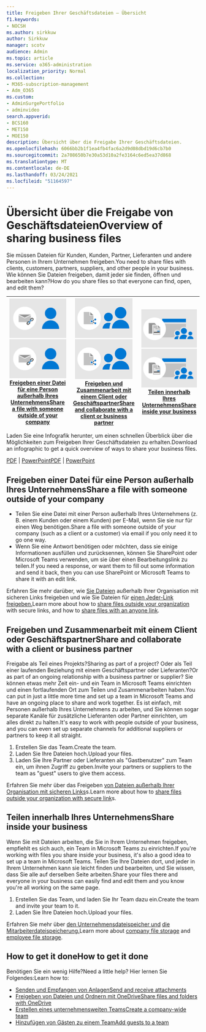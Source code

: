 ```yaml
---
title: Freigeben Ihrer Geschäftsdateien – Übersicht
f1.keywords:
- NOCSH
ms.author: sirkkuw
author: Sirkkuw
manager: scotv
audience: Admin
ms.topic: article
ms.service: o365-administration
localization_priority: Normal
ms.collection:
- M365-subscription-management
- Adm_O365
ms.custom:
- AdminSurgePortfolio
- adminvideo
search.appverid:
- BCS160
- MET150
- MOE150
description: Übersicht über die Freigabe Ihrer Geschäftsdateien.
ms.openlocfilehash: 6066bb2b1f1ea4fb4fac6a2d9d08dbd19d6cb7b0
ms.sourcegitcommit: 2a708650b7e30a53d10a2fe3164c6ed5ea37d868
ms.translationtype: MT
ms.contentlocale: de-DE
ms.lasthandoff: 03/24/2021
ms.locfileid: "51164597"
---
```

# <a name="overview-of-sharing-business-files"></a><span data-ttu-id="59c6d-103">Übersicht über die Freigabe von Geschäftsdateien</span><span class="sxs-lookup"><span data-stu-id="59c6d-103">Overview of sharing business files</span></span>

<span data-ttu-id="59c6d-104">Sie müssen Dateien für Kunden, Kunden, Partner, Lieferanten und andere Personen in Ihrem Unternehmen freigeben.</span><span class="sxs-lookup"><span data-stu-id="59c6d-104">You need to share files with clients, customers, partners, suppliers, and other people in your business.</span></span> <span data-ttu-id="59c6d-105">Wie können Sie Dateien freigeben, damit jeder sie finden, öffnen und bearbeiten kann?</span><span class="sxs-lookup"><span data-stu-id="59c6d-105">How do you share files so that everyone can find, open, and edit them?</span></span>

|<span data-ttu-id="59c6d-106">![Sichere Freigabe](../media/securely-share-file.png)</span><span class="sxs-lookup"><span data-stu-id="59c6d-106">![Securely share](../media/securely-share-file.png)</span></span><br/>[<span data-ttu-id="59c6d-107">Freigeben einer Datei für eine Person außerhalb Ihres Unternehmens</span><span class="sxs-lookup"><span data-stu-id="59c6d-107">Share a file with someone outside of your company</span></span>](#share-a-file-with-someone-outside-of-your-company)|<span data-ttu-id="59c6d-108">![Zusammenarbeit mit einem Client](../media/share-and-collab-with-partner.png)</span><span class="sxs-lookup"><span data-stu-id="59c6d-108">![Collaborate with a client](../media/share-and-collab-with-partner.png)</span></span> <br/>[<span data-ttu-id="59c6d-109">Freigeben und Zusammenarbeit mit einem Client oder Geschäftspartner</span><span class="sxs-lookup"><span data-stu-id="59c6d-109">Share and collaborate with a client or business partner</span></span>](#share-and-collaborate-with-a-client-or-business-partner) | <span data-ttu-id="59c6d-110">![Freigeben innerhalb Ihrer Organisation](../media/share-inside-your-org.png)</span><span class="sxs-lookup"><span data-stu-id="59c6d-110">![Share inside your org](../media/share-inside-your-org.png)</span></span> <br/>[<span data-ttu-id="59c6d-111">Teilen innerhalb Ihres Unternehmens</span><span class="sxs-lookup"><span data-stu-id="59c6d-111">Share inside your business</span></span>](#share-inside-your-business) |
|--|--|--|

<span data-ttu-id="59c6d-112">Laden Sie eine Infografik herunter, um einen schnellen Überblick über die Möglichkeiten zum Freigeben Ihrer Geschäftsdateien zu erhalten.</span><span class="sxs-lookup"><span data-stu-id="59c6d-112">Download an infographic to get a quick overview of ways to share your business files.</span></span> 

<span data-ttu-id="59c6d-113">[PDF](https://go.microsoft.com/fwlink/?linkid=2079435)  |  [PowerPoint](https://go.microsoft.com/fwlink/?linkid=2079438)</span><span class="sxs-lookup"><span data-stu-id="59c6d-113">[PDF](https://go.microsoft.com/fwlink/?linkid=2079435) | [PowerPoint](https://go.microsoft.com/fwlink/?linkid=2079438)</span></span>

## <a name="share-a-file-with-someone-outside-of-your-company"></a><span data-ttu-id="59c6d-114">Freigeben einer Datei für eine Person außerhalb Ihres Unternehmens</span><span class="sxs-lookup"><span data-stu-id="59c6d-114">Share a file with someone outside of your company</span></span>

- <span data-ttu-id="59c6d-115">Teilen Sie eine Datei mit einer Person außerhalb Ihres Unternehmens (z. B. einem Kunden oder einem Kunden) per E-Mail, wenn Sie sie nur für einen Weg benötigen.</span><span class="sxs-lookup"><span data-stu-id="59c6d-115">Share a file with someone outside of your company (such as a client or a customer) via email if you only need it to go one way.</span></span>
- <span data-ttu-id="59c6d-116">Wenn Sie eine Antwort benötigen oder möchten, dass sie einige Informationen ausfüllen und zurücksennen, können Sie SharePoint oder Microsoft Teams verwenden, um sie über einen Bearbeitungslink zu teilen.</span><span class="sxs-lookup"><span data-stu-id="59c6d-116">If you need a response, or want them to fill out some information and send it back, then you can use SharePoint or Microsoft Teams to share it with an edit link.</span></span>

<span data-ttu-id="59c6d-117">Erfahren Sie mehr darüber, wie [Sie Dateien](securely-share-files-externally.md) außerhalb Ihrer Organisation mit sicheren Links freigeben und wie Sie Dateien für [einen Jeder-Link freigeben.](share-files-externally.md)</span><span class="sxs-lookup"><span data-stu-id="59c6d-117">Learn more about how to [share files outside your organization](securely-share-files-externally.md) with secure links, and how to [share files with an anyone link](share-files-externally.md).</span></span>

## <a name="share-and-collaborate-with-a-client-or-business-partner"></a><span data-ttu-id="59c6d-118">Freigeben und Zusammenarbeit mit einem Client oder Geschäftspartner</span><span class="sxs-lookup"><span data-stu-id="59c6d-118">Share and collaborate with a client or business partner</span></span>

<span data-ttu-id="59c6d-119">Freigabe als Teil eines Projekts?</span><span class="sxs-lookup"><span data-stu-id="59c6d-119">Sharing as part of a project?</span></span> <span data-ttu-id="59c6d-120">Oder als Teil einer laufenden Beziehung mit einem Geschäftspartner oder Lieferanten?</span><span class="sxs-lookup"><span data-stu-id="59c6d-120">Or as part of an ongoing relationship with a business partner or supplier?</span></span> <span data-ttu-id="59c6d-121">Sie können etwas mehr Zeit ein- und ein Team in Microsoft Teams einrichten und einen fortlaufenden Ort zum Teilen und Zusammenarbeiten haben.</span><span class="sxs-lookup"><span data-stu-id="59c6d-121">You can put in just a little more time and set up a team in Microsoft Teams and have an ongoing place to share and work together.</span></span> <span data-ttu-id="59c6d-122">Es ist einfach, mit Personen außerhalb Ihres Unternehmens zu arbeiten, und Sie können sogar separate Kanäle für zusätzliche Lieferanten oder Partner einrichten, um alles direkt zu halten.</span><span class="sxs-lookup"><span data-stu-id="59c6d-122">It's easy to work with people outside of your business, and you can even set up separate channels for additional suppliers or partners to keep it all straight.</span></span>

1. <span data-ttu-id="59c6d-123">Erstellen Sie das Team.</span><span class="sxs-lookup"><span data-stu-id="59c6d-123">Create the team.</span></span>
1. <span data-ttu-id="59c6d-124">Laden Sie Ihre Dateien hoch.</span><span class="sxs-lookup"><span data-stu-id="59c6d-124">Upload your files.</span></span>
1. <span data-ttu-id="59c6d-125">Laden Sie Ihre Partner oder Lieferanten als "Gastbenutzer" zum Team ein, um ihnen Zugriff zu geben.</span><span class="sxs-lookup"><span data-stu-id="59c6d-125">Invite your partners or suppliers to the team as "guest" users to give them access.</span></span>

<span data-ttu-id="59c6d-126">Erfahren Sie mehr über das Freigeben [von Dateien außerhalb Ihrer Organisation mit sicheren Links](https://support.microsoft.com/office/7266f44e-3e06-4736-b9d3-0580c24bba34)s.</span><span class="sxs-lookup"><span data-stu-id="59c6d-126">Learn more about how to [share files outside your organization with secure link](https://support.microsoft.com/office/7266f44e-3e06-4736-b9d3-0580c24bba34)s.</span></span>

## <a name="share-inside-your-business"></a><span data-ttu-id="59c6d-127">Teilen innerhalb Ihres Unternehmens</span><span class="sxs-lookup"><span data-stu-id="59c6d-127">Share inside your business</span></span>

<span data-ttu-id="59c6d-128">Wenn Sie mit Dateien arbeiten, die Sie in Ihrem Unternehmen freigeben, empfiehlt es sich auch, ein Team in Microsoft Teams zu einrichten.</span><span class="sxs-lookup"><span data-stu-id="59c6d-128">If you're working with files you share inside your business, it's also a good idea to set up a team in Microsoft Teams.</span></span> <span data-ttu-id="59c6d-129">Teilen Sie Ihre Dateien dort, und jeder in Ihrem Unternehmen kann sie leicht finden und bearbeiten, und Sie wissen, dass Sie alle auf derselben Seite arbeiten.</span><span class="sxs-lookup"><span data-stu-id="59c6d-129">Share your files there and everyone in your business can easily find and edit them and you know you're all working on the same page.</span></span>

1. <span data-ttu-id="59c6d-130">Erstellen Sie das Team, und laden Sie Ihr Team dazu ein.</span><span class="sxs-lookup"><span data-stu-id="59c6d-130">Create the team and invite your team to it.</span></span>
1. <span data-ttu-id="59c6d-131">Laden Sie Ihre Dateien hoch.</span><span class="sxs-lookup"><span data-stu-id="59c6d-131">Upload your files.</span></span>

<span data-ttu-id="59c6d-132">Erfahren Sie mehr über [den Unternehmensdateispeicher und](https://support.microsoft.com/office/e4d98e10-3532-4eed-85d6-92728454e32b) [die Mitarbeiterdateispeicherung.](https://support.microsoft.com/office/12dbe3e4-dbef-48f8-a90e-87f1bc607073)</span><span class="sxs-lookup"><span data-stu-id="59c6d-132">Learn more about [company file storage](https://support.microsoft.com/office/e4d98e10-3532-4eed-85d6-92728454e32b) and [employee file storage](https://support.microsoft.com/office/12dbe3e4-dbef-48f8-a90e-87f1bc607073).</span></span>

## <a name="how-to-get-it-done"></a><span data-ttu-id="59c6d-133">How to get it done</span><span class="sxs-lookup"><span data-stu-id="59c6d-133">How to get it done</span></span>

<span data-ttu-id="59c6d-134">Benötigen Sie ein wenig Hilfe?</span><span class="sxs-lookup"><span data-stu-id="59c6d-134">Need a little help?</span></span> <span data-ttu-id="59c6d-135">Hier lernen Sie Folgendes:</span><span class="sxs-lookup"><span data-stu-id="59c6d-135">Learn how to:</span></span>

- [<span data-ttu-id="59c6d-136">Senden und Empfangen von Anlagen</span><span class="sxs-lookup"><span data-stu-id="59c6d-136">Send and receive attachments</span></span>](https://support.microsoft.com/en-us/office/sending-and-receiving-attachments-d32cd5ad-c7c5-49df-814d-4c17a5d3beb0)
- [<span data-ttu-id="59c6d-137">Freigeben von Dateien und Ordnern mit OneDrive</span><span class="sxs-lookup"><span data-stu-id="59c6d-137">Share files and folders with OneDrive</span></span>](https://support.microsoft.com/en-us/office/share-files-and-folders-with-microsoft-365-business-72f26d6c-bf9e-432c-8b96-e3c2437f5b65)
- [<span data-ttu-id="59c6d-138">Erstellen eines unternehmensweiten Teams</span><span class="sxs-lookup"><span data-stu-id="59c6d-138">Create a company-wide team</span></span>](https://support.microsoft.com/en-us/office/create-an-org-wide-team-037bb27a-bcc9-48fe-8d72-44d9482420a3)
- [<span data-ttu-id="59c6d-139">Hinzufügen von Gästen zu einem Team</span><span class="sxs-lookup"><span data-stu-id="59c6d-139">Add guests to a team</span></span>](https://support.microsoft.com/en-us/office/add-guests-to-a-team-in-teams-fccb4fa6-f864-4508-bdde-256e7384a14f)